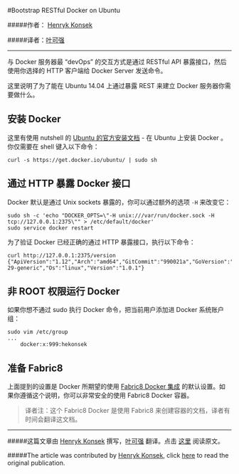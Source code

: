 #Bootstrap RESTful Docker on Ubuntu


#####作者： [Henryk Konsek](https://twitter.com/hekonsek)

#####译者：[叶可强](http://weibo.com/yeziyu)

***
与 Docker 服务器最 “devOps” 的交互方式是通过 RESTful API 暴露接口，然后使用你选择的 HTTP 客户端给 Docker Server 发送命令。

这里说明了为了能在 Ubuntu 14.04 上通过暴露 REST 来建立 Docker 服务器你需要做什么。

## 安装 Docker

这里有使用 nutshell 的 [Ubuntu 的官方安装文档](https://docs.docker.com/installation/ubuntulinux/) - 在 Ubuntu 上安装 Docker 。你仅需要在 shell 键入以下命令：

```
curl -s https://get.docker.io/ubuntu/ | sudo sh
```

## 通过 HTTP 暴露 Docker 接口

Docker 默认是通过 Unix sockets 暴露的，你可以通过额外的选项 ```-H``` 来改变它：
```
sudo sh -c 'echo "DOCKER_OPTS=\"-H unix:///var/run/docker.sock -H tcp://127.0.0.1:2375\"" > /etc/default/docker'
sudo service docker restart
```

为了验证 Docker 已经正确的通过 HTTP 暴露接口，执行以下命令：

```
curl http://127.0.0.1:2375/version
{"ApiVersion":"1.12","Arch":"amd64","GitCommit":"990021a","GoVersion":"go1.2.1","KernelVersion":"3.13.0-29-generic","Os":"linux","Version":"1.0.1"}

```

## 非 ROOT 权限运行 Docker
如果你想不通过 sudo 执行 Docker 命令，把当前用户添加进 Docker 系统账户组：
```
sudo vim /etc/group
...
    docker:x:999:hekonsek
```

## 准备 Fabric8 

上面提到的设置是 Docker 所期望的使用  [Fabric8 Docker 集成](http://fabric8.io/gitbook/docker.html) 的默认设置。如果你遵循这个说明，你可以非常安全的使用 Fabric8 Docker 容器。

> 译者注：这个 Fabric8 Docker 是使用 Fabric8 来创建容器的文档，译者有时间会翻译这文档。

***

#####这篇文章由 [Henryk Konsek](https://twitter.com/hekonsek) 撰写，[叶可强](http://weibo.com/yeziyu) 翻译。点击 [这里](http://henryk-konsek.blogspot.tw/2014/06/bootstrap-restful-docker-on-ubuntu.html) 阅读原文。

#####The article was contributed by [Henryk Konsek](https://twitter.com/hekonsek), click [here](http://henryk-konsek.blogspot.tw/2014/06/bootstrap-restful-docker-on-ubuntu.html) to read the original publication.
